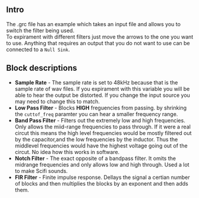 ## Intro 
The .grc file has an example which takes an input file and allows you to switch the filter being used.  
To expirament with different filters just move the arrows to the one you want to use. Anything that requires an output that you do not want to use can be connected to a `Null Sink`.

## Block descriptions
* **Sample Rate** - The sample rate is set to 48kHz because that is the sample rate of wav files. If you expirament with this variable you will be able to hear the output be distorted. If you change the input source you may need to change this to match.
* **Low Pass Filter** - Blocks **HIGH** freguencies from passing. by shrinking the `cuttof_freq` paramter you can hear a smaller frequency range.
* **Band Pass Filter** - Filters out the extremely low and high frequencies. Only allows the miid-range frequencies to pass through. If it were a real circut this means the high level frequencies would be mostly filtered out by the capacitor,and the low frequencies by the inductor. Thus the middlevel frequencies would have the highest voltage going out of the circut. No idea how this works in software.
* **Notch Filter** - The exact opposite of a bandpass filter. It omits the midrange frequencies and only allows low and high through. Used a lot to make Scifi sounds.
* **FIR Filter** - Finite impulse response. Dellays the signal a certian number of blocks and then multiplies the blocks by an exponent and then adds them.
